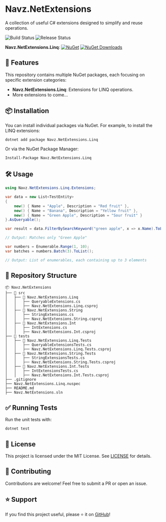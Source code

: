 # Navz.NetExtensions

A collection of useful C# extensions designed to simplify and reuse operations.

![Build Status](https://img.shields.io/github/actions/workflow/status/rmnavz/Navz.NetExtensions/.github%2Fworkflows%2Fci.yml)
![Release Status](https://img.shields.io/github/actions/workflow/status/rmnavz/Navz.NetExtensions/.github%2Fworkflows%2Frelease.yml?label=release)

**Navz.NetExtensions.Linq**: 
[![NuGet](https://img.shields.io/nuget/v/Navz.NetExtensions.Linq.svg)](https://www.nuget.org/packages/Navz.NetExtensions.Linq)
[![NuGet Downloads](https://img.shields.io/nuget/dt/Navz.NetExtensions.Linq.svg)](https://www.nuget.org/packages/Navz.NetExtensions.Linq)

## 🚀 Features

This repository contains multiple NuGet packages, each focusing on specific extension categories:

- **Navz.NetExtensions.Linq**: Extensions for LINQ operations.
- More extensions to come...

## 📦 Installation

You can install individual packages via NuGet. For example, to install the LINQ extensions:

```sh
dotnet add package Navz.NetExtensions.Linq
```

Or via the NuGet Package Manager:

```sh
Install-Package Navz.NetExtensions.Linq
```

## 🛠 Usage

```csharp
using Navz.NetExtensions.Linq.Extensions;

var data = new List<TestEntity>
{
    new() { Name = "Apple", Description = "Red fruit" },
    new() { Name = "Banana", Description = "Yellow fruit" },
    new() { Name = "Green Apple", Description = "Sour fruit" }
}.AsQueryable();

var result = data.FilterBySearchKeyword("green apple", x => x.Name).ToList();

// Output: Matches only "Green Apple"
```

```csharp
var numbers = Enumerable.Range(1, 10);
var batches = numbers.Batch(3).ToList();

// Output: List of enumerables, each containing up to 3 elements
```

## 📂 Repository Structure

```
📦 Navz.NetExtensions
├── 📂 src
│   ├── 📂 Navz.NetExtensions.Linq
│   │   ├── QueryableExtensions.cs
│   │   ├── Navz.NetExtensions.Linq.csproj
│   ├── 📂 Navz.NetExtensions.String
│   │   ├── StringExtensions.cs
│   │   ├── Navz.NetExtensions.String.csproj
│   ├── 📂 Navz.NetExtensions.Int
│   │   ├── IntExtensions.cs
│   │   ├── Navz.NetExtensions.Int.csproj
├── 📂 tests
│   ├── 📂 Navz.NetExtensions.Linq.Tests
│   │   ├── QueryableExtensionsTests.cs
│   │   ├── Navz.NetExtensions.Linq.Tests.csproj
│   ├── 📂 Navz.NetExtensions.String.Tests
│   │   ├── StringExtensionsTests.cs
│   │   ├── Navz.NetExtensions.String.Tests.csproj
│   ├── 📂 Navz.NetExtensions.Int.Tests
│   │   ├── IntExtensionsTests.cs
│   │   ├── Navz.NetExtensions.Int.Tests.csproj
├── .gitignore
├── Navz.NetExtensions.Linq.nuspec
├── README.md
├── Navz.NetExtensions.sln
```

## ✅ Running Tests

Run the unit tests with:

```sh
dotnet test
```

## 📜 License

This project is licensed under the MIT License. See [LICENSE](LICENSE) for details.

## 🤝 Contributing

Contributions are welcome! Feel free to submit a PR or open an issue.

## ⭐ Support

If you find this project useful, please ⭐ it on [GitHub](https://github.com/rmnavz/Navz.NetExtensions)!